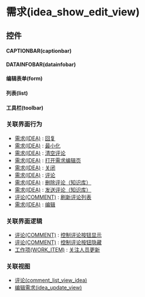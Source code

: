 # 需求(idea_show_edit_view)  <!-- {docsify-ignore-all} -->



## 控件
#### CAPTIONBAR(captionbar)
#### DATAINFOBAR(datainfobar)
#### 编辑表单(form)
#### 列表(list)
#### 工具栏(toolbar)


### 关联界面行为
  * [需求(IDEA)](module/ProdMgmt/idea) : [回复](module/ProdMgmt/idea#界面行为)
  * [需求(IDEA)](module/ProdMgmt/idea) : [最小化](module/ProdMgmt/idea#界面行为)
  * [需求(IDEA)](module/ProdMgmt/idea) : [清空评论](module/ProdMgmt/idea#界面行为)
  * [需求(IDEA)](module/ProdMgmt/idea) : [打开需求编辑页](module/ProdMgmt/idea#界面行为)
  * [需求(IDEA)](module/ProdMgmt/idea) : [关闭](module/ProdMgmt/idea#界面行为)
  * [需求(IDEA)](module/ProdMgmt/idea) : [评论](module/ProdMgmt/idea#界面行为)
  * [需求(IDEA)](module/ProdMgmt/idea) : [删除评论（知识库）](module/ProdMgmt/idea#界面行为)
  * [需求(IDEA)](module/ProdMgmt/idea) : [发送评论（知识库）](module/ProdMgmt/idea#界面行为)
  * [评论(COMMENT)](module/Base/comment) : [刷新评论列表](module/Base/comment#界面行为)
  * [需求(IDEA)](module/ProdMgmt/idea) : [编辑](module/ProdMgmt/idea#界面行为)

### 关联界面逻辑
  * [评论(COMMENT)](module/Base/comment) : [控制评论按钮显示](module/Base/comment/uilogic/comment_icon_show)
  * [评论(COMMENT)](module/Base/comment) : [控制评论按钮隐藏](module/Base/comment/uilogic/comment_icon_hidden)
  * [工作项(WORK_ITEM)](module/ProjMgmt/work_item) : [关注人员更新](module/ProjMgmt/work_item/uilogic/attention_personnel_update)

### 关联视图
  * [评论(comment_list_view_idea)](app/view/comment_list_view_idea)
  * [编辑需求(idea_update_view)](app/view/idea_update_view)

<script>
 const { createApp } = Vue
  createApp({
    data() {
      return {

      }
    }
  }).use(ElementPlus).mount('#app')
</script>